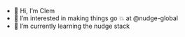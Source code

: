 - 👋 Hi, I’m Clem
- 👀 I’m interested in making things go 💥 at @nudge-global
- 🌱 I’m currently learning the nudge stack

<!---
nudge-clem/nudge-clem is a ✨ special ✨ repository because its `README.md` (this file) appears on your GitHub profile.
You can click the Preview link to take a look at your changes.
--->

